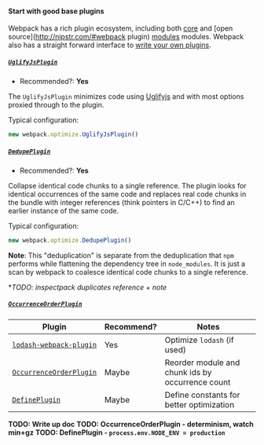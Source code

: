 #### Start with good base plugins

Webpack has a rich plugin ecosystem, including both
[core](https://webpack.github.io/docs/list-of-plugins.html) and
[open source](http://nipstr.com/#webpack plugin)
[modules](https://www.npmjs.com/browse/keyword/webpack-plugin) modules.
Webpack also has a straight forward interface to
[write your own plugins](https://webpack.github.io/docs/plugins.html).

##### [`UglifyJsPlugin`](https://webpack.github.io/docs/list-of-plugins.html#uglifyjsplugin)

* Recommended?: **Yes**

The `UglifyJsPlugin` minimizes code using
[Uglifyjs](https://github.com/mishoo/UglifyJS2) and with most options proxied
through to the plugin.

Typical configuration:

```js
new webpack.optimize.UglifyJsPlugin()
```

##### [`DedupePlugin`](https://webpack.github.io/docs/list-of-plugins.html#dedupeplugin)

* Recommended?: **Yes**

Collapse identical code chunks to a single reference. The plugin looks for
identical occurrences of the same code and replaces real code chunks in the
bundle with integer references (think pointers in C/C++) to find an earlier
instance of the same code.

Typical configuration:

```js
new webpack.optimize.DedupePlugin()
```

**Note**: This "deduplication" is separate from the deduplication that `npm`
performs while flattening the dependency tree in `node_modules`. It is just
a scan by webpack to coalesce identical code chunks to a single reference.

**TODO: inspectpack duplicates reference + note*

##### [`OccurrenceOrderPlugin`](https://webpack.github.io/docs/list-of-plugins.html#occurrenceorderplugin)






| Plugin | Recommend? | Notes |
| ------ | ---------- | ----- |
| [`lodash-webpack-plugin`](https://github.com/lodash/lodash-webpack-plugin)| Yes | Optimize `lodash` (if used) |
| [`OccurrenceOrderPlugin`](https://webpack.github.io/docs/list-of-plugins.html#occurrenceorderplugin)| Maybe | Reorder module and chunk ids by occurrence count |
| [`DefinePlugin`](https://webpack.github.io/docs/list-of-plugins.html#defineplugin)| Maybe | Define constants for better optimization |

**TODO: Write up doc**
**TODO: OccurrenceOrderPlugin - determinism, watch min+gz**
**TODO: DefinePlugin - `process.env.NODE_ENV = production`**


